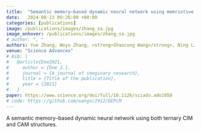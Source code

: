 ```yaml
---
title:  "Semantic memory–based dynamic neural network using memristive ternary CIM and CAM for 2D and 3D vision"
date:   2024-08-13 09:26:00 +00:00
categories: [publications]
image: /publications/images/zhang_sa.jpg
image_onhover: /publications/images/zhang_sa.jpg
# author: ", "
authors: Yue Zhang, Woyu Zhang, <strong>Shaocong Wang</strong>, Ning Lin, Yifei Yu, Yangu He, Bo Wang, Hao Jiang, Peng Lin, Xiaoxin Xu, Xiaojuan Qi, Zhongrui Wang*, Xumeng Zhang, Dashan Shang*, Qi Liu, Kwang-Ting Cheng, Ming Liu
venue: "Science Advances"
# bib: |
#   @article{Doe2021,
#     author = {Doe J.},
#     journal = {A journal of imaginary research},
#     title = {Title of the publication},
#     year = {2021}
#   }
paper: https://www.science.org/doi/full/10.1126/sciadv.ado1058 
# code: https://github.com/wangsc1912/DEPLM
---
```


A semantic memory–based dynamic neural network using both ternary CIM and CAM structures.